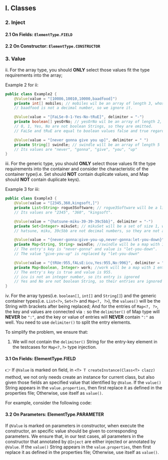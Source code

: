 ## I. Classes

### 2. Inject

#### 2.1 On Fields: `ElementType.FIELD`

#### 2.2 On Constructor: `ElementType.CONSTRUCTOR`



### 3. Value


ii. For the array type, you should **ONLY** select those values fit the type requirements into the array; 

Example 2 for ii:
```java
public class Example2 {
    @Value(value = "[10086,10010,10000,baadfood]")
    private int[] mobiles; // mobiles wil be an array of length 3, whose values are 10086, 10010 and 10000.
    // baadfood is not a decimal number, so we ignore it.

    @Value(value = "[FaLSe-0-1-Yes-No-tRuE]", delimiter = "-")
    private boolean[] yesOrNo; // yesOrNo wil be an array of length 2, whose values are false and true.
    // 0, 1, Yes, No are not boolean Strings, so they are omitted.
    // FaLSe and tRuE are equal to boolean values false and true regardless of cases.

    @Value(value = "[never gonna give you up]", delimiter = " ")
    private String[] swindle; // swindle will be an array of length 5
    // Its values are "never", "gonna", "give", "you", "up"
}
```

iii. For the generic type, you should **ONLY** select those values fit the type requirements into the container and consider the characteristic of the container type(i.e. Set should **NOT** contain duplicate values, and Map should **NOT** contain duplicate keys). 

Example 3 for iii: 
```java
public class Example3 {
    @Value(value = "[2345,360,kingsoft,]")
    private List<String> rogue3Software; // rogue3Software will be a list of size 3
    // Its values are "2345", "360", "kingsoft".

    @Value(value = "{hatsune-miku-39-39-39c5bb}", delimiter = "-")
    private Set<Integer> mikuSet; // mikuSet will be a set of size 1, which only contains 39.
    // hatsune, miku, 39c5bb are not decimal numbers, so they are not allowed to be injected into the set.

    @Value(value = "{never-gonna:give-you-up,never-gonna:let-you-down}", delimiter = ",")
    private Map<String, String> swindle; //swindle will be a map with 1 entry
    // The entry's key is "never-gonna" and value is "let-you-down".
    // The value "give-you-up" is replaced by "let-you-down"

    @Value(value = "{tRUe:955,fALsE:icu,Yes:955,No:996}", delimiter = ",")
    private Map<Boolean, Integer> work; //work will be a map with 1 entry
    // The entry's key is true and value is 955.
    // icu is not an integer number, so its entry is ignored
    // Yes and No are not boolean String, so their entries are ignored as well
}
```

iv. For the array types(i.e. `boolean[]`, `int[]` and `String[]`) and the generic container types(i.e. `List<?>`, `Set<?>` and `Map<?, ?>`), the `values()` will be the String with brackets after being replaced; And for the entries of `Map<?, ?>`, the key and values are connected via `:` so the `delimiter()` of Map type will **NEVER** be `":"`, and the key or value of entries will **NEVER** contain `":"` as well. You need to use `delimiter()` to split the entry elements. 

To simplify the problem, we ensure that:

1. We will not contain the `delimiter()` String for the entry-key element in the testcases for `Map<?,?>` type injection.


#### 3.1 On Fields: ElementType.FIELD 

:point_right: If `@Value` is marked on field, in `<T> T createInstance(Class<T> clazz)` method, we not only needs create an instance for current class, but also given those fields an specified value that identified by `@Value`. If the `value()` String appears in the `value.properties`, then first replace it as defined in the properties file; Otherwise, use itself as `value()`.

For example, consider the following code:


#### 3.2 On Parameters: ElementType.PARAMETER 

If `@Value` is marked on parameters in constructor, when execute the constructor, an specific value should be given to corresponding parameters.
We ensure that, in our test cases, all parameters in the constructor that annotated by `@Inject` are either injected or annotated by `@Value`. If the `value()` String appears in the `value.properties`, then first replace it as defined in the properties file; Otherwise, use itself as `value()`.
